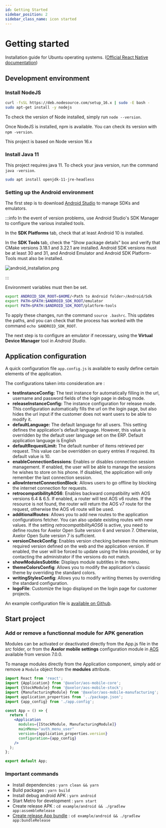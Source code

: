 ```yaml
---
id: Getting Started
sidebar_position: 2
sidebar_class_name: icon started
---
```


# Getting started

Installation guide for Ubuntu operating systems. ([Official React Native documentation](https://reactnative.dev/docs/environment-setup))

## Development environment

### Install NodeJS

```bash
curl -fsSL https://deb.nodesource.com/setup_16.x | sudo -E bash -
sudo apt-get install -y nodejs
```

To check the version of Node installed, simply run `node --version`.

Once NodeJS is installed, npm is available. You can check its version with `npm -version`.

This project is based on Node version 16.x

### Install Java 11

This project requires java 11. To check your java version, run the command `java -version`.

```bash
sudo apt install openjdk-11-jre-headless
```

### Setting up the Android environment

The first step is to download [Android Studio](https://developer.android.com/studio/index.html) to manage SDKs and emulators.

:::info
In the event of version problems, use Android Studio's SDK Manager to configure the various installed tools.

In the **SDK Platforms** tab, check that at least Android 10 is installed.

In the **SDK Tools** tab, check the "Show package details" box and verify that CMake versions 3.18.1 and 3.22.1 are installed. Android SDK versions must be at least 30 and 31, and Android Emulator and Android SDK Platform-Tools must also be installed.

![android_installation.png](/img/en/android_installation.png)

:::

Environment variables must then be set.

```bash
export ANDROID_SDK_ROOT=$HOME/<Path to Android folder>/Android/Sdk
export PATH=$PATH:$ANDROID_SDK_ROOT/emulator
export PATH=$PATH:$ANDROID_SDK_ROOT/platform-tools
```

To apply these changes, run the command `source .bashrc`. This updates the paths, and you can check that the process has worked with the command `echo $ANDROID_SDK_ROOT`.

The next step is to configure an emulator if necessary, using the **Virtual Device Manager** tool in _Android Studio_.

## Application configuration

A quick configuration file `app.config.js` is available to easily define certain elements of the application.

The configurations taken into consideration are :

- **testInstanceConfig:** The test instance for automatically filling in the url, username and password fields of the login page in debug mode.
- **releaseInstanceConfig:** The instance configuration for release mode. This configuration automatically fills the url on the login page, but also hides the url input if the customer does not want users to be able to modify it.
- **defaultLanguage:** The default language for all users. This setting defines the application's default language. However, this value is overridden by the default user language set on the ERP. Default application language is English
- **defaultRequestLimit:** The default number of items retrieved per request. This value can be overridden on query entries if required. Its default value is 10.
- **enableConnectionSessions**: Enables or disables connection session management. If enabled, the user will be able to manage the sessions he wishes to store on his phone. If disabled, the application will only remember the last connection session.
- **allowInternetConnectionBlock**: Allows users to go offline by blocking the internet connection for requests.
- **retrocompatibilityAOS6**: Enables backward compatibility with AOS versions 6.4 & 6.5. If enabled, a router will test AOS v6 routes. If the resource is not found, the router will return the AOS v7 route for the request, otherwise the AOS v6 route will be used.
- **additionalRoutes**: Allows you to add new routes to the application configurations fetcher. You can also update existing routes with new values. If the setting _retrocompatibilityAOS6_ is active, you need to define routes for Axelor Open Suite version 6 and version 7. Otherwise, Axelor Open Suite version 7 is sufficient.
- **versionCheckConfig**: Enables version checking between the minimum required version defined on the web and the application version. If enabled, the user will be forced to update using the links provided, or by contacting the administrator if the versions do not match.
- **showModulesSubtitle**: Displays module subtitles in the menu.
- **themeColorsConfig**: Allows you to modify the application's classic theme by overriding the standard colors.
- **writingStylesConfig**: Allows you to modify writing themes by overriding the standard configuration.
- **logoFile**: Customize the logo displayed on the login page for customer projects.

An example configuration file is [available on Github](https://github.com/axelor/axelor-mobile/blob/7.0/src/app.config.js).

## Start project

### Add or remove a functionnal module for APK generation

Modules can be activated or deactivated directly from the App.js file in the _src_ folder, or from the **Axelor mobile settings** configuration module in [AOS](https://github.com/axelor/axelor-open-suite) available from version 7.0.0.

To manage modules directly from the Application component, simply add or remove a `Module` object from the **modules** attribute.

```jsx
import React from 'react';
import {Application} from '@axelor/aos-mobile-core';
import {StockModule} from '@axelor/aos-mobile-stock';
import {ManufacturingModule} from '@axelor/aos-mobile-manufacturing';
import application_properties from '../package.json';
import {app_config} from './app.config';

const App = () => {
  return (
    <Application
      modules={[StockModule, ManufacturingModule]}
      mainMenu="auth_menu_user"
      version={application_properties.version}
      configuration={app_config}
    />
  );
};

export default App;
```

### Important commands

- Install dependencies : `yarn clean && yarn`
- Build packages : `yarn build`
- Install debug android APK : `yarn android`
- Start Metro for development : `yarn start`
- Create release APK : `cd example/android && ./gradlew app:assembleRelease`
- [Create release App bundle](https://reactnative.dev/docs/signed-apk-android#generating-the-release-aab) : `cd example/android && ./gradlew app:bundleRelease`
